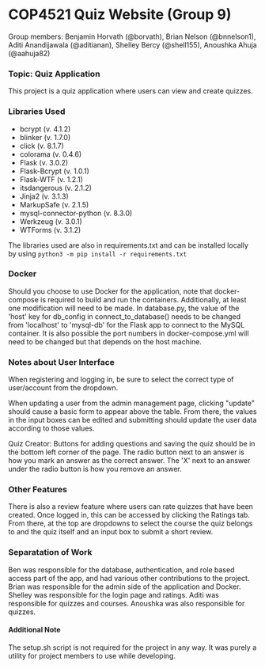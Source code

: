 # COP4521 Quiz Website (Group 9)
Group members: 
Benjamin Horvath (@borvath), Brian Nelson (@bnnelson1), Aditi Anandijawala (@aditianan), Shelley Bercy (@shell155), Anoushka Ahuja (@aahuja82)

### Topic: Quiz Application
This project is a quiz application where users can view and create quizzes.

### Libraries  Used

- bcrypt (v. 4.1.2)
- blinker (v. 1.7.0)
- click (v. 8.1.7)
- colorama (v. 0.4.6)
- Flask (v. 3.0.2)
- Flask-Bcrypt (v. 1.0.1)
- Flask-WTF (v. 1.2.1)
- itsdangerous (v. 2.1.2)
- Jinja2 (v. 3.1.3)
- MarkupSafe (v. 2.1.5)
- mysql-connector-python (v. 8.3.0)
- Werkzeug (v. 3.0.1)
- WTForms (v. 3.1.2)

The libraries used are also in requirements.txt and can be installed locally by using
`python3 -m pip install -r requirements.txt`

### Docker
Should you choose to use Docker for the application, note that docker-compose is required to build and run the containers.
Additionally, at least one modification will need to be made. In database.py, the value of the 'host' key for db_config
in connect_to_database() needs to be changed from 'localhost' to 'mysql-db' for the Flask app to connect to the MySQL container.
It is also possible the port numbers in docker-compose.yml will need to be changed but that depends on the host machine.

### Notes about User Interface
When registering and logging in, be sure to select the correct type of user/account from the dropdown.

When updating a user from the admin management page, clicking "update" should cause a basic form to appear above the table.
From there, the values in the input boxes can be edited and submitting should update the user data according to those values.

Quiz Creator: 
Buttons for adding questions and saving the quiz should be in the bottom left corner of the page.
The radio button next to an answer is how you mark an answer as the correct answer.
The 'X' next to an answer under the radio button is how you remove an answer.

### Other Features
There is also a review feature where users can rate quizzes that have been created.
Once logged in, this can be accessed by clicking the Ratings tab.
From there, at the top are dropdowns to select the course the quiz belongs to and the quiz itself and an input box to submit a short review.


### Separatation of Work

Ben was responsible for the database, authentication, and role based access part of the app, and had various other contributions to the project.
Brian was responsible for the admin side of the application and Docker. 
Shelley was responsible for the login page and ratings.
Aditi was responsible for quizzes and courses.
Anoushka was also responsible for quizzes.


#### Additional Note
The setup.sh script is not required for the project in any way. It was purely a utility for project members to use while developing.
